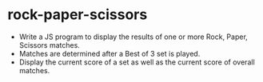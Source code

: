 # rock-paper-scissors
- Write a JS program to display the results of one or more Rock, Paper, Scissors matches.
- Matches are determined after a Best of 3 set is played.
- Display the current score of a set as well as the current score of overall matches.

